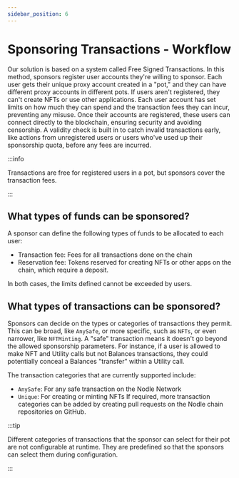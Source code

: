 ```yaml
---
sidebar_position: 6
---
```


# Sponsoring Transactions - Workflow
Our solution is based on a system called Free Signed Transactions. In this method, sponsors register user accounts they're willing to sponsor.
Each user gets their unique proxy account created in a "pot," and they can have different proxy accounts in different pots. 
If users aren't registered, they can't create NFTs or use other applications. Each user account has set limits on how much they can spend and the transaction fees they can incur, preventing any misuse.
Once their accounts are registered, these users can connect directly to the blockchain, ensuring security and avoiding censorship. 
A validity check is built in to catch invalid transactions early, like actions from unregistered users or users who've used up their sponsorship quota, before any fees are incurred.

:::info

Transactions are free for registered users in a pot, but sponsors cover the transaction fees.

:::

## What types of funds can be sponsored?
A sponsor can define the following types of funds to be allocated to each user:
- Transaction fee: Fees for all transactions done on the chain
- Reservation fee: Tokens reserved for creating NFTs or other apps on the chain, which require a deposit. 

In both cases, the limits defined cannot be exceeded by users. 

## What types of transactions can be sponsored?
Sponsors can decide on the types or categories of transactions they permit. This can be broad, like `AnySafe`, or more specific, such as `NFTs`, or even narrower, like `NFTMinting`. A "safe" transaction means it doesn't go beyond the allowed sponsorship parameters.
For instance, if a user is allowed to make NFT and Utility calls but not Balances transactions, they could potentially conceal a Balances "transfer" within a Utility call. 

The transaction categories that are currently supported include:
- `AnySafe`: For any safe transaction on the Nodle Network
- `Unique`: For creating or minting NFTs
If required, more transaction categories can be added by creating pull requests on the Nodle chain repositories on GitHub.

:::tip

Different categories of  transactions that the sponsor can select for their pot are not configurable at runtime. They are predefined so that the sponsors can select them during configuration. 

:::
